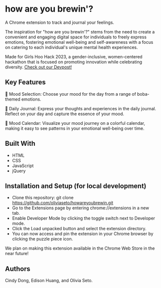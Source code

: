 # how are you brewin'?
A Chrome extension to track and journal your feelings.

The inspiration for "how are you brewin'?" stems from the need to create a convenient and engaging digital space for individuals to freely express emotions, fostering emotional well-being and self-awareness with a focus on catering to each individual's unique mental health experiences. 

Made for Girls Hoo Hack 2023, a gender-inclusive, women-centered hackathon that is focused on promoting innovation while celebrating diversity. [Check out our Devpost!](https://devpost.com/software/how-are-you-brewin) 

## Key Features
🌈 Mood Selection: Choose your mood for the day from a range of boba-themed emotions.

📖 Daily Journal: Express your thoughts and experiences in the daily journal. Reflect on your day and capture the essence of your mood.

📆 Mood Calendar: Visualize your mood journey on a colorful calendar, making it easy to see patterns in your emotional well-being over time.

## Built With
* HTML
* CSS
* JavaScript
* jQuery

## Installation and Setup (for local development)
* Clone this repository: git clone https://github.com/oliviaseto/howareyoubrewin.git
* Go to the Extensions page by entering chrome://extensions in a new tab.
* Enable Developer Mode by clicking the toggle switch next to Developer mode.
* Click the Load unpacked button and select the extension directory.
* You can now access and pin the extension in your Chrome browser by clicking the puzzle piece icon.

We plan on making this extension available in the Chrome Web Store in the near future!
  
## Authors
Cindy Dong, Edison Huang, and Olivia Seto.
